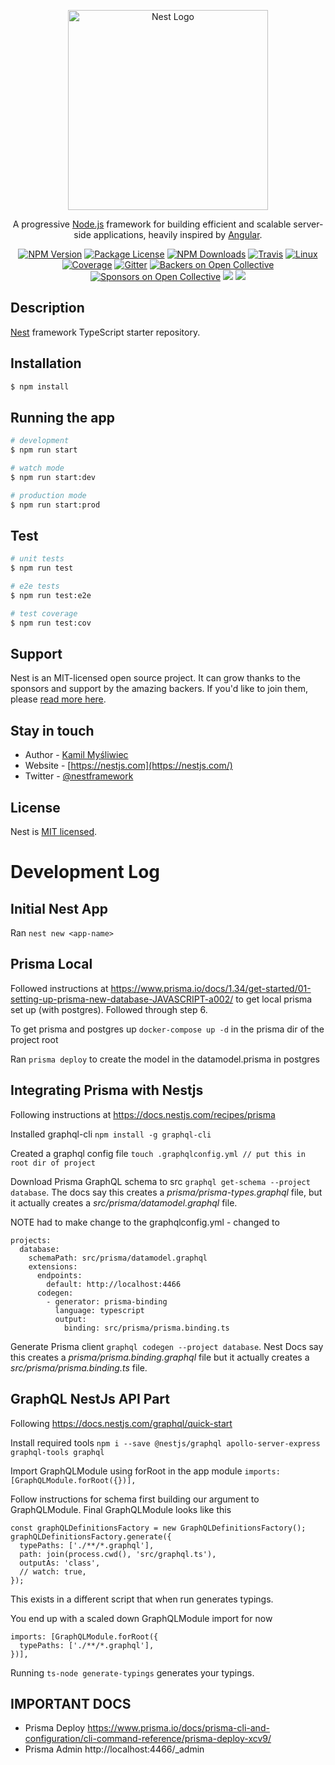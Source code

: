 <p align="center">
  <a href="http://nestjs.com/" target="blank"><img src="https://nestjs.com/img/logo_text.svg" width="320" alt="Nest Logo" /></a>
</p>

[travis-image]: https://api.travis-ci.org/nestjs/nest.svg?branch=master
[travis-url]: https://travis-ci.org/nestjs/nest
[linux-image]: https://img.shields.io/travis/nestjs/nest/master.svg?label=linux
[linux-url]: https://travis-ci.org/nestjs/nest
  
  <p align="center">A progressive <a href="http://nodejs.org" target="blank">Node.js</a> framework for building efficient and scalable server-side applications, heavily inspired by <a href="https://angular.io" target="blank">Angular</a>.</p>
    <p align="center">
<a href="https://www.npmjs.com/~nestjscore"><img src="https://img.shields.io/npm/v/@nestjs/core.svg" alt="NPM Version" /></a>
<a href="https://www.npmjs.com/~nestjscore"><img src="https://img.shields.io/npm/l/@nestjs/core.svg" alt="Package License" /></a>
<a href="https://www.npmjs.com/~nestjscore"><img src="https://img.shields.io/npm/dm/@nestjs/core.svg" alt="NPM Downloads" /></a>
<a href="https://travis-ci.org/nestjs/nest"><img src="https://api.travis-ci.org/nestjs/nest.svg?branch=master" alt="Travis" /></a>
<a href="https://travis-ci.org/nestjs/nest"><img src="https://img.shields.io/travis/nestjs/nest/master.svg?label=linux" alt="Linux" /></a>
<a href="https://coveralls.io/github/nestjs/nest?branch=master"><img src="https://coveralls.io/repos/github/nestjs/nest/badge.svg?branch=master#5" alt="Coverage" /></a>
<a href="https://gitter.im/nestjs/nestjs?utm_source=badge&utm_medium=badge&utm_campaign=pr-badge&utm_content=body_badge"><img src="https://badges.gitter.im/nestjs/nestjs.svg" alt="Gitter" /></a>
<a href="https://opencollective.com/nest#backer"><img src="https://opencollective.com/nest/backers/badge.svg" alt="Backers on Open Collective" /></a>
<a href="https://opencollective.com/nest#sponsor"><img src="https://opencollective.com/nest/sponsors/badge.svg" alt="Sponsors on Open Collective" /></a>
  <a href="https://paypal.me/kamilmysliwiec"><img src="https://img.shields.io/badge/Donate-PayPal-dc3d53.svg"/></a>
  <a href="https://twitter.com/nestframework"><img src="https://img.shields.io/twitter/follow/nestframework.svg?style=social&label=Follow"></a>
</p>
  <!--[![Backers on Open Collective](https://opencollective.com/nest/backers/badge.svg)](https://opencollective.com/nest#backer)
  [![Sponsors on Open Collective](https://opencollective.com/nest/sponsors/badge.svg)](https://opencollective.com/nest#sponsor)-->

## Description

[Nest](https://github.com/nestjs/nest) framework TypeScript starter repository.

## Installation

```bash
$ npm install
```

## Running the app

```bash
# development
$ npm run start

# watch mode
$ npm run start:dev

# production mode
$ npm run start:prod
```

## Test

```bash
# unit tests
$ npm run test

# e2e tests
$ npm run test:e2e

# test coverage
$ npm run test:cov
```

## Support

Nest is an MIT-licensed open source project. It can grow thanks to the sponsors and support by the amazing backers. If you'd like to join them, please [read more here](https://docs.nestjs.com/support).

## Stay in touch

- Author - [Kamil Myśliwiec](https://kamilmysliwiec.com)
- Website - [https://nestjs.com](https://nestjs.com/)
- Twitter - [@nestframework](https://twitter.com/nestframework)

## License

  Nest is [MIT licensed](LICENSE).

# Development Log

## Initial Nest App
Ran ```nest new <app-name>```

## Prisma Local
Followed instructions at https://www.prisma.io/docs/1.34/get-started/01-setting-up-prisma-new-database-JAVASCRIPT-a002/ to get local prisma set up (with postgres). Followed through step 6.

To get prisma and postgres up ```docker-compose up -d``` in the prisma dir of the project root

Ran ```prisma deploy``` to create the model in the datamodel.prisma in postgres

## Integrating Prisma with Nestjs
Following instructions at https://docs.nestjs.com/recipes/prisma

Installed graphql-cli ```npm install -g graphql-cli```

Created a graphql config file ```touch .graphqlconfig.yml // put this in root dir of project```

Download Prisma GraphQL schema to src ```graphql get-schema --project database```. The docs say this creates a *prisma/prisma-types.graphql* file, but it actually creates a *src/prisma/datamodel.graphql* file.

NOTE had to make change to the graphqlconfig.yml - changed to 

```
projects:
  database:
    schemaPath: src/prisma/datamodel.graphql
    extensions:
      endpoints:
        default: http://localhost:4466
      codegen:
        - generator: prisma-binding
          language: typescript
          output:
            binding: src/prisma/prisma.binding.ts
  ```

Generate Prisma client ```graphql codegen --project database```. Nest Docs say this creates a *prisma/prisma.binding.graphql* file but it actually creates a *src/prisma/prisma.binding.ts* file.

## GraphQL NestJs API Part

Following https://docs.nestjs.com/graphql/quick-start

Install required tools ```npm i --save @nestjs/graphql apollo-server-express graphql-tools graphql```

Import GraphQLModule using forRoot in the app module ```imports: [GraphQLModule.forRoot({})],```

Follow instructions for schema first building our argument to GraphQLModule. Final GraphQLModule looks like this
```
const graphQLDefinitionsFactory = new GraphQLDefinitionsFactory();
graphQLDefinitionsFactory.generate({
  typePaths: ['./**/*.graphql'],
  path: join(process.cwd(), 'src/graphql.ts'),
  outputAs: 'class',
  // watch: true,
});
```
This exists in a different script that when run generates typings.

You end up with a scaled down GraphQLModule import for now
```
imports: [GraphQLModule.forRoot({
  typePaths: ['./**/*.graphql'],
})],
```

Running ```ts-node generate-typings``` generates your typings.


## IMPORTANT DOCS
- Prisma Deploy https://www.prisma.io/docs/prisma-cli-and-configuration/cli-command-reference/prisma-deploy-xcv9/
- Prisma Admin http://localhost:4466/_admin